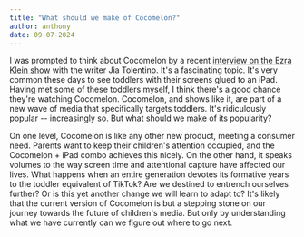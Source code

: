 ```yaml
---
title: "What should we make of Cocomelon?"
author: anthony
date: 09-07-2024
---
```


I was prompted to think about Cocomelon by a recent [interview on the Ezra Klein show](https://podcasts.apple.com/us/podcast/on-children-meaning-media-and-psychedelics/id1548604447?i=1000668140106) with the writer Jia Tolentino. It's a fascinating topic. It's very common these days to see toddlers with their screens glued to an iPad. Having met some of these toddlers myself, I think there's a good chance they're watching Cocomelon. Cocomelon, and shows like it, are part of a new wave of media that specifically targets toddlers. It's ridiculously popular -- increasingly so. But what should we make of its popularity? 

On one level, Cocomelon is like any other new product, meeting a consumer need. Parents want to keep their children's attention occupied, and the Cocomelon + iPad combo achieves this nicely. On the other hand, it speaks volumes to the way screen time and attentional capture have affected our lives. What happens when an entire generation devotes its formative years to the toddler equivalent of TikTok? Are we destined to entrench ourselves further? Or is this yet another change we will learn to adapt to? It's likely that the current version of Cocomelon is but a stepping stone on our journey towards the future of children's media. But only by understanding what we have currently can we figure out where to go next. 